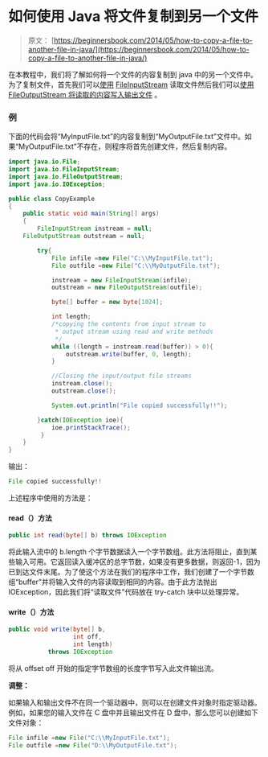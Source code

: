 # 如何使用 Java 将文件复制到另一个文件

> 原文： [https://beginnersbook.com/2014/05/how-to-copy-a-file-to-another-file-in-java/](https://beginnersbook.com/2014/05/how-to-copy-a-file-to-another-file-in-java/)

在本教程中，我们将了解如何将一个文件的内容复制到 java 中的另一个文件中。为了复制文件，首先我们可以[使用](https://beginnersbook.com/2014/01/how-to-read-file-in-java-bufferedinputstream/) [FileInputStream](https://docs.oracle.com/javase/6/docs/api/java/io/FileInputStream.html) 读取文件然后我们可以[使用](https://beginnersbook.com/2014/01/how-to-write-to-a-file-in-java-using-fileoutputstream/) [FileOutputStream 将读取的内容写入输出文件](https://docs.oracle.com/javase/6/docs/api/java/io/FileOutputStream.html) 。

### 例

下面的代码会将“MyInputFile.txt”的内容复制到“MyOutputFile.txt”文件中。如果“MyOutputFile.txt”不存在，则程序将首先创建文件，然后复制内容。

```java
import java.io.File;
import java.io.FileInputStream;
import java.io.FileOutputStream;
import java.io.IOException;

public class CopyExample 
{
    public static void main(String[] args)
    {	
    	FileInputStream instream = null;
	FileOutputStream outstream = null;

    	try{
    	    File infile =new File("C:\\MyInputFile.txt");
    	    File outfile =new File("C:\\MyOutputFile.txt");

    	    instream = new FileInputStream(infile);
    	    outstream = new FileOutputStream(outfile);

    	    byte[] buffer = new byte[1024];

    	    int length;
    	    /*copying the contents from input stream to
    	     * output stream using read and write methods
    	     */
    	    while ((length = instream.read(buffer)) > 0){
    	    	outstream.write(buffer, 0, length);
    	    }

    	    //Closing the input/output file streams
    	    instream.close();
    	    outstream.close();

    	    System.out.println("File copied successfully!!");

    	}catch(IOException ioe){
    		ioe.printStackTrace();
    	 }
    }
}
```

输出：

```java
File copied successfully!!
```

上述程序中使用的方法是：

#### read（）方法

```java
public int read(byte[] b) throws IOException
```

将此输入流中的 b.length 个字节数据读入一个字节数组。此方法将阻止，直到某些输入可用。它返回读入缓冲区的总字节数，如果没有更多数据，则返回-1，因为已到达文件末尾。为了使这个方法在我们的程序中工作，我们创建了一个字节数组“buffer”并将输入文件的内容读取到相同的内容。由于此方法抛出 IOException，因此我们将“读取文件”代码放在 try-catch 块中以处理异常。

#### write（）方法

```java
public void write(byte[] b,
                  int off,
                  int length)
           throws IOException
```

将从 offset off 开始的指定字节数组的长度字节写入此文件输出流。

**调整：**

如果输入和输出文件不在同一个驱动器中，则可以在创建文件对象时指定驱动器。例如，如果您的输入文件在 C 盘中并且输出文件在 D 盘中，那么您可以创建如下文件对象：

```java
File infile =new File("C:\\MyInputFile.txt");
File outfile =new File("D:\\MyOutputFile.txt");
```